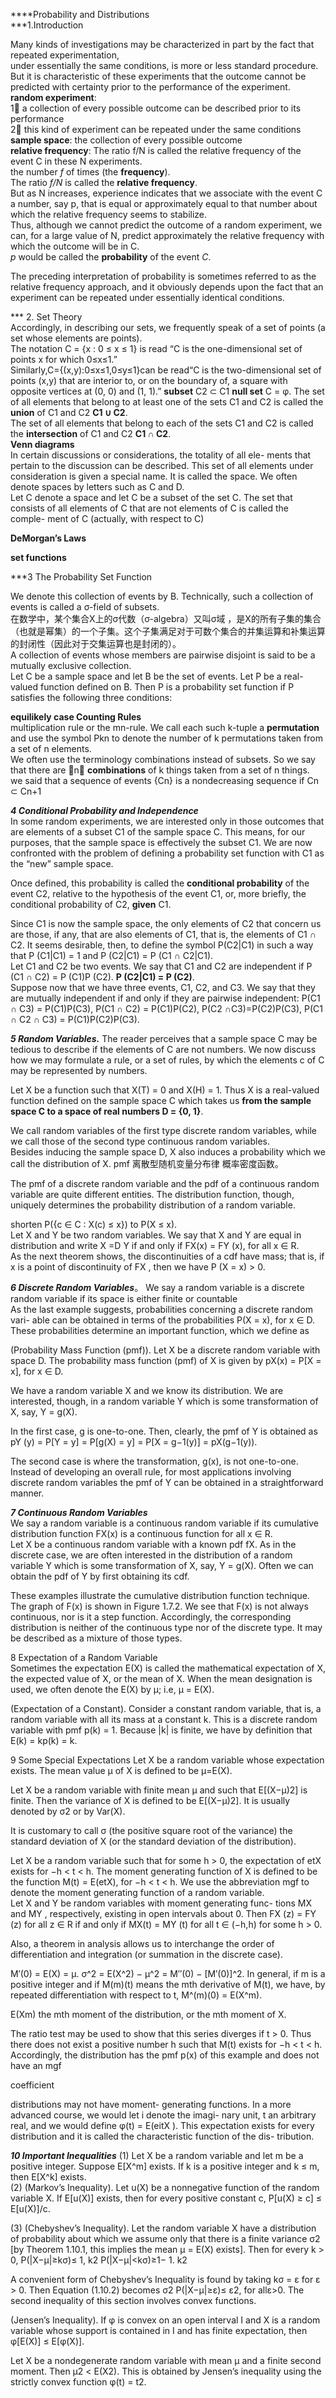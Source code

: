 ****Probability and Distributions    
***1.Introduction

Many kinds of investigations may be characterized in part by the fact that repeated experimentation,   
under essentially the same conditions, is more or less standard procedure.  
But it is characteristic of these experiments that the outcome cannot be predicted with certainty prior to the performance of the experiment.  
__random experiment__:   
1⃣️ a collection of every possible outcome can be described prior to its performance  
2⃣️ this kind of experiment can be repeated under the same conditions  
__sample space__: the collection of every possible outcome  
__relative frequency__: The ratio f/N is called the relative frequency of the event C in these N experiments.  
the number _f_ of times (the __frequency__).  
The ratio _f/N_ is called the __relative frequency__.  
But as N increases, experience indicates that we associate with the event C a number, say p, that is equal or approximately equal to that number about which the relative frequency seems to stabilize.   
Thus, although we cannot predict the outcome of a random experiment, we can, for a large value of N, predict approximately the relative frequency with which the outcome will be in C.   
_p_ would be called the __probability__ of the event _C_.  

The preceding interpretation of probability is sometimes referred to as the relative frequency approach, and it obviously depends upon the fact that an experiment can be repeated under essentially identical conditions.

*** 2. Set Theory  
Accordingly, in describing our sets, we frequently speak of a set of points (a set whose elements are points).  
The notation C = {x : 0 ≤ x ≤ 1} is read “C is the one-dimensional set of points x for which 0≤x≤1.”   
Similarly,C={(x,y):0≤x≤1,0≤y≤1}can be read“C is the two-dimensional set of points (x,y) that are interior to, or on the boundary of, a square with opposite vertices at (0, 0) and (1, 1).”
__subset__ C2 ⊂ C1
__null set__ C = φ. 
The set of all elements that belong to at least one of the sets C1 and C2 is called the __union__ of C1 and C2 __C1 ∪ C2__.  
The set of all elements that belong to each of the sets C1 and C2 is called the __intersection__ of C1 and C2  __C1 ∩ C2__.   
__Venn diagrams__  
In certain discussions or considerations, the totality of all ele- ments that pertain to the discussion can be described. This set of all elements under consideration is given a special name. It is called the space. We often denote spaces by letters such as C and D.  
Let C denote a space and let C be a subset of the set C. The set that consists of all elements of C that are not elements of C is called the comple- ment of C (actually, with respect to C)

__DeMorgan’s Laws__  

__set functions__  

***3 The Probability Set Function

We denote this collection of events by B. Technically, such a collection of events is called a σ-field of subsets.   
在数学中，某个集合X上的σ代数（σ-algebra）又叫σ域 ，是X的所有子集的集合（也就是幂集）的一个子集。这个子集满足对于可数个集合的并集运算和补集运算的封闭性（因此对于交集运算也是封闭的）。  
A collection of events whose members are pairwise disjoint is said to be a mutually exclusive collection.  
Let C be a sample space and let B be the set of events. Let P be a real-valued function defined on B. Then P is a probability set function if P satisfies the following three conditions:

__equilikely case  Counting Rules__  
multiplication rule or the mn-rule. 
We call each such k-tuple a __permutation__ and use the symbol Pkn to denote the number of k permutations taken from a set of n elements.   
We often use the terminology combinations instead of subsets. So we say that there are 􏰍n􏰎 __combinations__ of k things taken from a set of n things.   
we said that a sequence of events {Cn} is a nondecreasing sequence if Cn ⊂ Cn+1

***4 Conditional Probability and Independence***  
In some random experiments, we are interested only in those outcomes that are elements of a subset C1 of the sample space C. This means, for our purposes, that the sample space is effectively the subset C1. We are now confronted with the problem of defining a probability set function with C1 as the “new” sample space.   

Once defined, this probability is called the __conditional probability__ of the event C2, relative to the hypothesis of the event C1, or, more briefly, the conditional probability of C2, __given__ C1.   

Since C1 is now the sample space, the only elements of C2 that concern us are those, if any, that are also elements of C1, that is, the elements of C1 ∩ C2. It seems desirable, then, to define the symbol P(C2|C1) in such a way that
P (C1|C1) = 1 and P (C2|C1) = P (C1 ∩ C2|C1).   
Let C1 and C2 be two events. We say that C1 and C2 are independent if P (C1 ∩ C2) = P (C1)P (C2). __P (C2|C1) = P (C2)__.  
Suppose now that we have three events, C1, C2, and C3. We say that they are mutually independent if and only if they are pairwise independent:
P(C1 ∩ C3) = P(C1)P(C3), P(C1 ∩ C2) = P(C1)P(C2), P(C2 ∩C3)=P(C2)P(C3),
P(C1 ∩ C2 ∩ C3) = P(C1)P(C2)P(C3).

***5 Random Variables.*** 
The reader perceives that a sample space C may be tedious to describe if the elements of C are not numbers. We now discuss how we may formulate a rule, or a set of rules, by which the elements c of C may be represented by numbers.

Let X be a function such that X(T) = 0 and X(H) = 1. Thus X is a real-valued function defined on the sample space C which takes us __from the sample space C to a space of real numbers D = {0, 1}__.  

We call random variables of the first type discrete random variables, while we call those of the second type continuous random variables.  
Besides inducing the sample space D, X also induces a probability which we call the distribution of X.
pmf 离散型随机变量分布律 概率密度函数。 

The pmf of a discrete random variable and the pdf of a continuous random variable are quite different entities. The distribution function, though, uniquely determines the probability distribution of a random variable.   

shorten P({c ∈ C : X(c) ≤ x}) to P(X ≤ x).   
Let X and Y be two random variables. We say that X and Y are equal in distribution and write X =D Y if and only if FX(x) = FY (x), for all x ∈ R.   
As the next theorem shows, the discontinuities of a cdf have mass; that is, if x is a point of discontinuity of FX , then we have P (X = x) > 0.
 
***6 Discrete Random Variables***。 
We say a random variable is a discrete random variable if its space is either finite or countable    
As the last example suggests, probabilities concerning a discrete random vari- able can be obtained in terms of the probabilities P(X = x), for x ∈ D. These probabilities determine an important function, which we define as   

(Probability Mass Function (pmf)). Let X be a discrete random variable with space D. The probability mass function (pmf) of X is given by
pX(x) = P[X = x], for x ∈ D.

We have a random variable X and we know its distribution. We are interested, though, in a random variable Y which is some transformation of X, say, Y = g(X).

In the first case, g is one-to-one. Then, clearly, the pmf of Y is obtained as
pY (y) = P[Y = y] = P[g(X) = y] = P[X = g−1(y)] = pX(g−1(y)).   

The second case is where the transformation, g(x), is not one-to-one. Instead of developing an overall rule, for most applications involving discrete random variables the pmf of Y can be obtained in a straightforward manner.

***7 Continuous Random Variables***   
We say a random variable is a continuous random variable if its cumulative distribution function FX(x) is a continuous function for all x ∈ R.  
Let X be a continuous random variable with a known pdf fX. As in the discrete case, we are often interested in the distribution of a random variable Y which is some transformation of X, say, Y = g(X). Often we can obtain the pdf of Y by first obtaining its cdf.    

These examples illustrate the cumulative distribution function technique.
The graph of F(x) is shown in Figure 1.7.2. We see that F(x) is not always continuous, nor is it a step function. Accordingly, the corresponding distribution is neither of the continuous type nor of the discrete type. It may be described as a mixture of those types.
 
 8 Expectation of a Random Variable  
 Sometimes the expectation E(X) is called the mathematical expectation of X, the expected value of X, or the mean of X. When the mean designation is used, we often denote the E(X) by μ; i.e, μ = E(X).
 
 (Expectation of a Constant). Consider a constant random variable, that is, a random variable with all its mass at a constant k. This is a discrete random variable with pmf p(k) = 1. Because |k| is finite, we have by definition that
E(k) = kp(k) = k.

9 Some Special Expectations
Let X be a random variable whose expectation exists. The mean value μ of X is defined to be μ=E(X).

Let X be a random variable with finite mean μ and such that E[(X−μ)2] is finite. Then the variance of X is defined to be E[(X−μ)2]. It is usually denoted by σ2 or by Var(X).

It is customary to call σ (the positive square root of the variance) the standard deviation of X (or the standard deviation of the distribution). 

Let X be a random variable such that for some h > 0, the expectation of etX exists for −h < t < h. The moment generating function of X is defined to be the function M(t) = E(etX), for −h < t < h. We use the abbreviation mgf to denote the moment generating function of a random variable.   
Let X and Y be random variables with moment generating func- tions MX and MY , respectively, existing in open intervals about 0. Then FX (z) = FY (z) for all z ∈ R if and only if MX(t) = MY (t) for all t ∈ (−h,h) for some h > 0.



Also, a theorem in analysis allows us to interchange the order of differentiation and integration (or summation in the discrete case). 

M′(0) = E(X) = μ.
σ^2 = E(X^2) − μ^2 = M′′(0) − [M′(0)]^2.
In general, if m is a positive integer and if M(m)(t) means the mth derivative of
M(t), we have, by repeated differentiation with respect to t, M^(m)(0) = E(X^m).

E(Xm) the mth moment of the distribution, or the mth moment of X.

The ratio test may be used to show that this series diverges if t > 0. Thus there does not exist a positive number h such that M(t) exists for −h < t < h. Accordingly, the distribution has the pmf p(x) of this example and does not have an mgf

coefficient

distributions may not have moment- generating functions. In a more advanced course, we would let i denote the imagi- nary unit, t an arbitrary real, and we would define φ(t) = E(eitX ). This expectation exists for every distribution and it is called the characteristic function of the dis- tribution.

***10 Important Inequalities***
(1) Let X be a random variable and let m be a positive integer. Suppose E[X^m] exists. If k is a positive integer and k ≤ m, then E[X^k] exists.   
(2) (Markov’s Inequality). Let u(X) be a nonnegative function of the random variable X. If E[u(X)] exists, then for every positive constant c, P[u(X) ≥ c] ≤ E[u(X)]/c.

(3) (Chebyshev’s Inequality). Let the random variable X have a distribution of probability about which we assume only that there is a finite variance σ2 [by Theorem 1.10.1, this implies the mean μ = E(X) exists]. Then for every k > 0,
P(|X−μ|≥kσ)≤ 1, k2
P(|X−μ|<kσ)≥1− 1. k2

A convenient form of Chebyshev’s Inequality is found by taking kσ = ε for ε > 0.
Then Equation (1.10.2) becomes
σ2
P(|X−μ|≥ε)≤ ε2, for allε>0. 
The second inequality of this section involves convex functions.

(Jensen’s Inequality). If φ is convex on an open interval I and X is a random variable whose support is contained in I and has finite expectation, then φ[E(X)] ≤ E[φ(X)].

Let X be a nondegenerate random variable with mean μ and a finite second moment. Then μ2 < E(X2). This is obtained by Jensen’s inequality using the strictly convex function φ(t) = t2.




